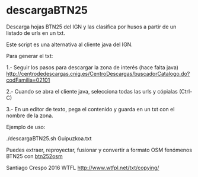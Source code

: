 # descargaBTN25
Descarga hojas BTN25 del IGN y las clasifica por husos a partir de un listado de urls en un txt.

Este script es una alternativa al cliente java del IGN.

Para generar el txt:

1.- Seguir los pasos para descargar la zona de interés (hace falta java)
http://centrodedescargas.cnig.es/CentroDescargas/buscadorCatalogo.do?codFamilia=02101

2.- Cuando se abra el cliente java, selecciona todas las urls y cópialas (Ctrl-C)

3.- En un editor de texto, pega el contenido y guarda en un txt con el nombre de la zona.

Ejemplo de uso:

./descargaBTN25.sh Guipuzkoa.txt


Puedes extraer, reproyectar, fusionar y convertir a formato OSM fenómenos BTN25 con [btn252osm](https://github.com/kresp0/btn252osm/)

Santiago Crespo 2016 WTFL http://www.wtfpl.net/txt/copying/
